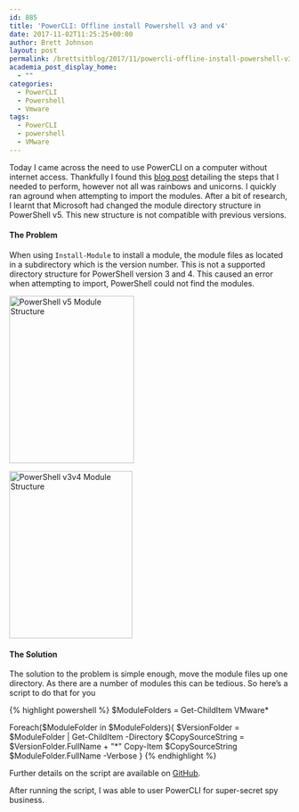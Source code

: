 ```yaml
---
id: 885
title: 'PowerCLI: Offline install Powershell v3 and v4'
date: 2017-11-02T11:25:25+00:00
author: Brett Johnson
layout: post
permalink: /brettsitblog/2017/11/powercli-offline-install-powershell-v3-v4/
academia_post_display_home:
  - ""
categories:
  - PowerCLI
  - Powershell
  - Vmware
tags:
  - PowerCLI
  - powershell
  - VMware
---
```



Today I came across the need to use PowerCLI on a computer without internet access. Thankfully I found this [blog post](https://blogs.vmware.com/PowerCLI/2017/04/powercli-install-process-powershell-gallery.html) detailing the steps that I needed to perform, however not all was rainbows and unicorns. I quickly ran aground when attempting to import the modules. After a bit of research, I learnt that Microsoft had changed the module directory structure in PowerShell v5. This new structure is not compatible with previous versions.

#### **The Problem**

When using `Install-Module` to install a module, the module files as located in a subdirectory which is the version number. This is not a supported directory structure for PowerShell version 3 and 4. This caused an error when attempting to import, PowerShell could not find the modules.

[<img class="alignnone size-medium wp-image-887" src="https://sdbrett.com/assets/images/2017/11/PowerShell-v5-Module-Structure-224x300.png" alt="PowerShell v5 Module Structure" width="224" height="300" srcset="https://sdbrett.com/assets/images/2017/11/PowerShell-v5-Module-Structure-224x300.png 224w, https://sdbrett.com/assets/images/2017/11/PowerShell-v5-Module-Structure-768x1030.png 768w, https://sdbrett.com/assets/images/2017/11/PowerShell-v5-Module-Structure-763x1024.png 763w, https://sdbrett.com/assets/images/2017/11/PowerShell-v5-Module-Structure-260x349.png 260w, https://sdbrett.com/assets/images/2017/11/PowerShell-v5-Module-Structure.png 972w" sizes="(max-width: 224px) 100vw, 224px" />](https://sdbrett.com/assets/images/2017/11/PowerShell-v5-Module-Structure.png)

[<img class="alignnone size-medium wp-image-886" src="https://sdbrett.com/assets/images/2017/11/PowerShell-v3v4-Module-Structure-221x300.png" alt="PowerShell v3v4 Module Structure" width="221" height="300" srcset="https://sdbrett.com/assets/images/2017/11/PowerShell-v3v4-Module-Structure-221x300.png 221w, https://sdbrett.com/assets/images/2017/11/PowerShell-v3v4-Module-Structure-768x1040.png 768w, https://sdbrett.com/assets/images/2017/11/PowerShell-v3v4-Module-Structure-756x1024.png 756w, https://sdbrett.com/assets/images/2017/11/PowerShell-v3v4-Module-Structure-260x352.png 260w, https://sdbrett.com/assets/images/2017/11/PowerShell-v3v4-Module-Structure.png 908w" sizes="(max-width: 221px) 100vw, 221px" />](https://sdbrett.com/assets/images/2017/11/PowerShell-v3v4-Module-Structure.png)

#### The Solution

The solution to the problem is simple enough, move the module files up one directory. As there are a number of modules this can be tedious. So here&#8217;s a script to do that for you

{% highlight powershell %}
$ModuleFolders = Get-ChildItem VMware*

Foreach($ModuleFolder in $ModuleFolders){
    $VersionFolder = $ModuleFolder | Get-ChildItem -Directory
    $CopySourceString = $VersionFolder.FullName + "\*"
    Copy-Item $CopySourceString $ModuleFolder.FullName -Verbose
}
{% endhighlight %}

Further details on the script are available on [GitHub](https://github.com/SDBrett/powershellScripts/tree/master/powerCLIOfflineInstallFix).

After running the script, I was able to user PowerCLI for super-secret spy business.

&nbsp;